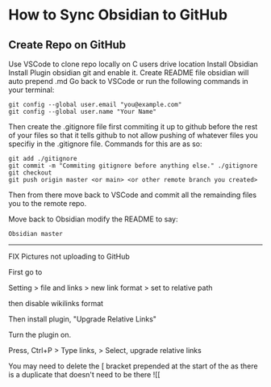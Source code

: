 # How to Sync Obsidian to GitHub

## Create Repo on GitHub
Use VSCode to clone repo locally on C users drive location
Install Obsidian
Install Plugin obsidian git and enable it.
Create README file obsidian will auto prepend .md
Go back to VSCode or run the following commands in your terminal:

	git config --global user.email "you@example.com"
	git config --global user.name "Your Name"

Then create the .gitignore file first commiting it up to github before the rest of your files so that it tells github to not allow pushing of whatever files you specifiy in the .gitignore file. Commands for this are as so:

	git add ./gitignore
	git commit -m "Commiting gitignore before anything else." ./gitignore
	git checkout
	git push origin master <or main> <or other remote branch you created>

Then from there move back to VSCode and commit all the remainding files you to the remote repo. 

Move back to Obsidian modify the README to say:

	Obsidian master

---

FIX Pictures not uploading to GitHub

First go to 

Setting > file and links > new link format > set to relative path

then disable wikilinks format

Then install plugin, "Upgrade Relative Links"

Turn the plugin on.

Press,  Ctrl+P > Type links, > Select, upgrade relative links

You may need to delete the \[  bracket  prepended at the start of the as there is a duplicate that doesn't need to be there !\[[

